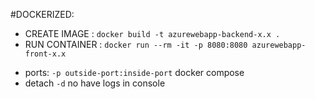 #DOCKERIZED:

- CREATE IMAGE : ```docker build -t azurewebapp-backend-x.x .```
- RUN CONTAINER : ```docker run --rm -it -p 8080:8080 azurewebapp-front-x.x```
* ports: ```-p outside-port:inside-port``` docker compose 
* detach ```-d``` no have logs in console
